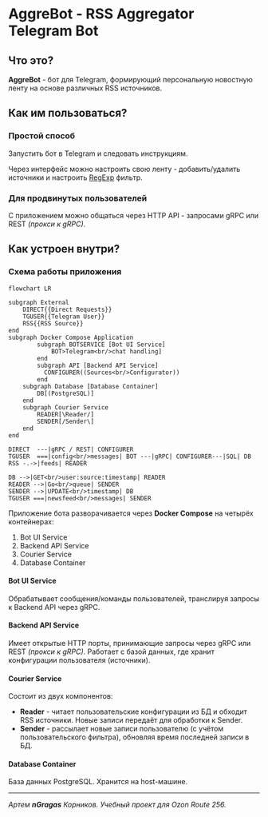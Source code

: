 # AggreBot - RSS Aggregator Telegram Bot

## Что это?
**AggreBot** - бот для Telegram, формирующий персональную новостную ленту на
основе различных RSS источников.


## Как им пользоваться?
### Простой способ
Запустить бот в Telegram и следовать инструкциям.

Через интерфейс можно настроить свою ленту - добавить/удалить источники и 
настроить [RegExp](https://ru.wikipedia.org/wiki/Регулярные_выражения) фильтр.

### Для продвинутых пользователей
С приложением можно общаться через HTTP API - запросами gRPC или REST 
_(прокси к gRPC)_.


## Как устроен внутри?
### Схема работы приложения
```mermaid
flowchart LR

subgraph External
    DIRECT{{Direct Requests}}
    TGUSER{{Telegram User}}
    RSS{{RSS Source}}
end
subgraph Docker Compose Application
        subgraph BOTSERVICE [Bot UI Service]
            BOT>Telegram<br/>chat handling]
        end
        subgraph API [Backend API Service]
          CONFIGURER((Sources<br/>Configurator))
        end
    subgraph Database [Database Container]
        DB[(PostgreSQL)]
    end
    subgraph Courier Service
        READER[\Reader/]
        SENDER[/Sender\]
    end
end

DIRECT  ---|gRPC / REST| CONFIGURER
TGUSER  ===|config<br/>messages| BOT ---|gRPC| CONFIGURER---|SQL| DB
RSS -.->|feeds| READER

DB -->|GET<br/>user:source:timestamp| READER 
READER -->|Go<br/>queue| SENDER
SENDER -->|UPDATE<br/>timestamp| DB
TGUSER ===|newsfeed<br/>messages| SENDER

```
Приложение бота разворачивается через **Docker Compose** на четырёх 
контейнерах:
1. Bot UI Service
2. Backend API Service
3. Courier Service
4. Database Container

#### Bot UI Service
Обрабатывает сообщения/команды пользователей, транслируя запросы к
Backend API через gRPC.

#### Backend API Service
Имеет открытые HTTP порты, принимающие запросы через gRPC или REST _(прокси к 
gRPC)_.
Работает с базой данных, где хранит конфигурации пользователя (источники).

#### Courier Service
Состоит из двух компонентов:
- **Reader** - читает пользовательские конфигурации из БД и обходит 
  RSS источники. Новые записи передаёт для обработки к Sender.
- **Sender** - рассылает новые записи пользователю (с учётом пользовательского 
  фильтра), обновляя время последней записи в БД.

#### Database Container
База данных PostgreSQL. Хранится на host-машине.

---
_Артем **nGragas** Корников. Учебный проект для Ozon Route 256._